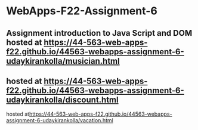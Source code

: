 # WebApps-F22-Assignment-6
Assignment introduction to Java Script and DOM
hosted at <https://44-563-web-apps-f22.github.io/44563-webapps-assignment-6-udaykirankolla/musician.html>
---
hosted at <https://44-563-web-apps-f22.github.io/44563-webapps-assignment-6-udaykirankolla/discount.html>
---
hosted at<https://44-563-web-apps-f22.github.io/44563-webapps-assignment-6-udaykirankolla/vacation.html>